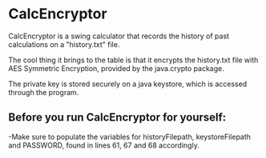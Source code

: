 # CalcEncryptor

CalcEncryptor is a swing calculator that records the history of past calculations on a "history.txt" file.

The cool thing it brings to the table is that it encrypts the history.txt file with AES Symmetric Encryption, provided by the java.crypto package.

The private key is stored securely on a java keystore, which is accessed through the program.

## Before you run CalcEncryptor for yourself:

-Make sure to populate the variables for historyFilepath, keystoreFilepath and PASSWORD, found in lines 61, 67 and 68 accordingly.
